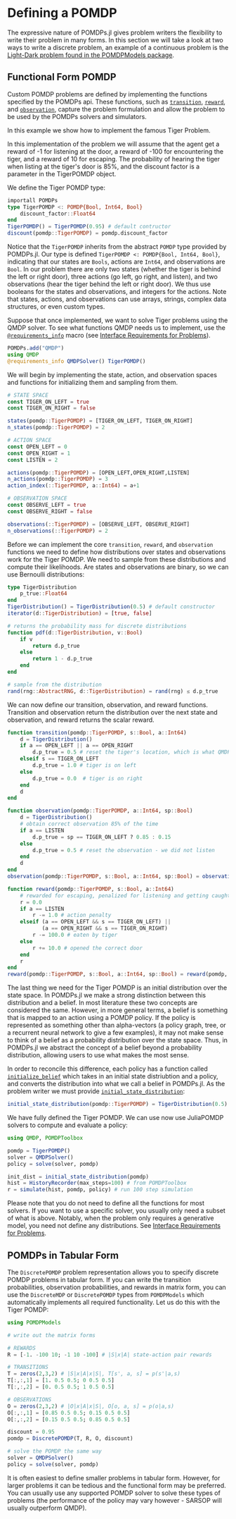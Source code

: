 # Defining a POMDP

The expressive nature of POMDPs.jl gives problem writers the flexibility to write their problem in many forms. In this
section we will take a look at two ways to write a discrete problem, an example of a continuous problem is the [Light-Dark problem found in the POMDPModels package](https://github.com/JuliaPOMDP/POMDPModels.jl/blob/master/src/LightDark.jl).

## Functional Form POMDP

Custom POMDP problems are defined by implementing the functions specified by the POMDPs api.
These functions, such as [`transition`](@ref), [`reward`](@ref), and [`observation`](@ref), capture the problem formulation and allow the problem to be used by the POMDPs solvers and simulators.

In this example we show how to implement the famous Tiger Problem.

In this implementation of the problem we will assume that the agent get a reward of -1 for listening at the door,
a reward of -100 for encountering the tiger, and a reward of 10 for escaping. The probability of hearing the tiger
when listing at the tiger's door is 85%, and the discount factor is a parameter in the TigerPOMDP object.

We define the Tiger POMDP type:

```julia
importall POMDPs
type TigerPOMDP <: POMDP{Bool, Int64, Bool}
    discount_factor::Float64
end
TigerPOMDP() = TigerPOMDP(0.95) # default contructor
discount(pomdp::TigerPOMDP) = pomdp.discount_factor
```

Notice that the `TigerPOMDP` inherits from the abstract `POMDP` type provided by POMDPs.jl.
Our type is defined `TigerPOMDP <: POMDP{Bool, Int64, Bool}`, indicating that our states are `Bools`, actions are `Int64`, and observations are `Bool`.
In our problem there are only two states (whether the tiger is behind the left or right door), three actions (go left, go right, and listen), and two observations (hear the tiger behind the left or right door). We thus use booleans for the states and observations, and integers for the actions.
Note that states, actions, and observations can use arrays, strings, complex data structures, or even custom types.

Suppose that once implemented, we want to solve Tiger problems using the QMDP solver.
To see what functions QMDP needs us to implement, use the [`@requirements_info`](@ref) macro (see [Interface Requirements for Problems](@ref)).

```julia
POMDPs.add("QMDP")
using QMDP
@requirements_info QMDPSolver() TigerPOMDP() 
```

We will begin by implementing the state, action, and observation spaces and functions for initializing them and sampling from them.

```julia
# STATE SPACE
const TIGER_ON_LEFT = true
const TIGER_ON_RIGHT = false

states(pomdp::TigerPOMDP) = [TIGER_ON_LEFT, TIGER_ON_RIGHT]
n_states(pomdp::TigerPOMDP) = 2

# ACTION SPACE
const OPEN_LEFT = 0
const OPEN_RIGHT = 1
const LISTEN = 2

actions(pomdp::TigerPOMDP) = [OPEN_LEFT,OPEN_RIGHT,LISTEN]
n_actions(pomdp::TigerPOMDP) = 3
action_index(::TigerPOMDP, a::Int64) = a+1

# OBSERVATION SPACE
const OBSERVE_LEFT = true
const OBSERVE_RIGHT = false

observations(::TigerPOMDP) = [OBSERVE_LEFT, OBSERVE_RIGHT]
n_observations(::TigerPOMDP) = 2
```

Before we can implement the core `transition`, `reward`, and `observation` functions we need to define how distributions over states and observations work for the Tiger POMDP.
We need to sample from these distributions and compute their likelihoods.
Are states and observations are binary, so we can use Bernoulli distributions:

```julia
type TigerDistribution
    p_true::Float64
end
TigerDistribution() = TigerDistribution(0.5) # default constructor
iterator(d::TigerDistribution) = [true, false]

# returns the probability mass for discrete distributions
function pdf(d::TigerDistribution, v::Bool)
    if v
        return d.p_true
    else
        return 1 - d.p_true
    end
end

# sample from the distribution
rand(rng::AbstractRNG, d::TigerDistribution) = rand(rng) ≤ d.p_true
```

We can now define our transition, observation, and reward functions.
Transition and observation return the distribution over the next state and observation, and reward returns the scalar reward.

```julia
function transition(pomdp::TigerPOMDP, s::Bool, a::Int64)
    d = TigerDistribution()
    if a == OPEN_LEFT || a == OPEN_RIGHT
        d.p_true = 0.5 # reset the tiger's location, which is what QMDP wants
    elseif s == TIGER_ON_LEFT
        d.p_true = 1.0 # tiger is on left
    else
        d.p_true = 0.0  # tiger is on right
    end
    d
end

function observation(pomdp::TigerPOMDP, a::Int64, sp::Bool)
    d = TigerDistribution()
    # obtain correct observation 85% of the time
    if a == LISTEN
        d.p_true = sp == TIGER_ON_LEFT ? 0.85 : 0.15
    else
        d.p_true = 0.5 # reset the observation - we did not listen
    end
    d
end
observation(pomdp::TigerPOMDP, s::Bool, a::Int64, sp::Bool) = observation(pomdp, a, sp) # convenience function

function reward(pomdp::TigerPOMDP, s::Bool, a::Int64)
    # rewarded for escaping, penalized for listening and getting caught
    r = 0.0
    if a == LISTEN
        r -= 1.0 # action penalty
    elseif (a == OPEN_LEFT && s == TIGER_ON_LEFT) ||
           (a == OPEN_RIGHT && s == TIGER_ON_RIGHT)
        r -= 100.0 # eaten by tiger
    else
        r += 10.0 # opened the correct door
    end
    r
end
reward(pomdp::TigerPOMDP, s::Bool, a::Int64, sp::Bool) = reward(pomdp, s, a) # convenience function
```

The last thing we need for the Tiger POMDP is an initial distribution over the state space.
In POMDPs.jl we make a strong distinction between this distribution and a belief.
In most literature these two concepts are considered the same. However, in more general terms, a belief is something that is mapped to an action using a POMDP policy.
If the policy is represented as something other than alpha-vectors (a policy graph, tree, or a recurrent neural network to give a few examples), it
may not make sense to think of a belief as a probability distribution over the state space.
Thus, in POMDPs.jl we abstract the concept of a belief beyond a probability distribution, allowing users to use what makes the most sense.

In order to reconcile this difference, each policy has a function called [`initialize_belief`](@ref) which takes in an
initial state distriubtion and a policy, and converts the
distribution into what we call a belief in POMDPs.jl. As the problem writer we must provide [`initial_state_distribution`](@ref):

```julia
initial_state_distribution(pomdp::TigerPOMDP) = TigerDistribution(0.5)
```

We have fully defined the Tiger POMDP.
We can use now use JuliaPOMDP solvers to compute and evaluate a policy:

```julia
using QMDP, POMDPToolbox

pomdp = TigerPOMDP()
solver = QMDPSolver()
policy = solve(solver, pomdp)

init_dist = initial_state_distribution(pomdp)
hist = HistoryRecorder(max_steps=100) # from POMDPToolbox
r = simulate(hist, pomdp, policy) # run 100 step simulation
```

Please note that you do not need to define all the functions for most solvers.
If you want to use a specific solver, you usually only need a subset of what is above. Notably, when the problem only requires a generative model, you need not define any distributions. See [Interface Requirements for Problems](@ref).

## POMDPs in Tabular Form

The `DiscretePOMDP` problem representation allows you to specify discrete POMDP problems in tabular form.
If you can write the transition probabilities, observation probabilities, and rewards in matrix form, you can use the `DiscreteMDP` or
`DiscretePOMDP` types from `POMDPModels` which automatically implements all required functionality.
Let us do this with the Tiger POMDP:

```julia
using POMDPModels

# write out the matrix forms

# REWARDS
R = [-1. -100 10; -1 10 -100] # |S|x|A| state-action pair rewards

# TRANSITIONS
T = zeros(2,3,2) # |S|x|A|x|S|, T[s', a, s] = p(s'|a,s)
T[:,:,1] = [1. 0.5 0.5; 0 0.5 0.5]
T[:,:,2] = [0. 0.5 0.5; 1 0.5 0.5]

# OBSERVATIONS
O = zeros(2,3,2) # |O|x|A|x|S|, O[o, a, s] = p(o|a,s)
O[:,:,1] = [0.85 0.5 0.5; 0.15 0.5 0.5]
O[:,:,2] = [0.15 0.5 0.5; 0.85 0.5 0.5]

discount = 0.95
pomdp = DiscretePOMDP(T, R, O, discount)

# solve the POMDP the same way
solver = QMDPSolver()
policy = solve(solver, pomdp)
```

It is often easiest to define smaller problems in tabular form. However, for larger problems it can be
tedious and the functional form may be preferred. You can usually use any supported POMDP solver to solve these types of problems (the performance of the policy may vary however - SARSOP will usually outperform QMDP).

